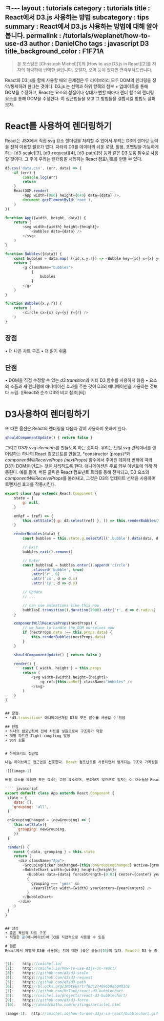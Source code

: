 ㅋ---
layout : tutorials
category : tutorials
title : React에서 D3.js 사용하는 방법
subcategory : tips
summary : React에서 D3.js 사용하는 방법에 대해 알아봅니다. 
permalink : /tutorials/weplanet/how-to-use-d3
author : DanielCho
tags : javascript D3
title\_background\_color : F1F71A
---

> 본 포스팅은 [Christoph Michel][1]의 [How to use D3.js in React][2]를 저자의 허락하에 번역한 글입니다. 오탈자, 오역 등이 있다면 연락부탁드립니다.

React와 D3.js를 함께 사용할 때의 문제점은 두 라이브러리 모두 DOM의 렌더링을 장악/통제하려 한다는 것이다. D3.js 는 선택과 하위 항목의 첨부 + 업데이트를 통해 DOM을 수정하고, React는 요소의 성질이나 상태가 변할 때마다 렌더 함수의 렌더링 요소를 통해 DOM을 수정한다. 이 접근법들을 보고 그 방법들을 결합시킬 방법도 살펴 보자.


# React를 사용하여 렌더링하기

React는 JSX에서 직접 svg 요소 렌더링을 처리할 수 있어서 우리는 D3의 렌더링 능력을 전혀 이용할 필요가 없다. 차라리 D3를 데이터의 쉬운 로딩, 활용, 포맷팅을 가능하게 하는 [d3-scale][3], [d3-request][4], [d3-path][5] 등과 같은 D3 도움 함수로 사용할 것이다. 그 후에 우리는 렌더링을 처리하는 React 컴포넌트를 만들 수 있다. 

```` javascript
d3.csv('data.csv', (err, data) => {
	if (err) {
		console.log(err)
		return
	}
	ReactDOM.render(
		<App width={960} height={640} data={data} />,
		document.getElementById('root'),
	)
})

function App({width, height, data}) {
	return (
		<svg width={width} height={height}>
			<Bubbles data={data} />
		</svg>
	)
}

function Bubbles({data}) {
	const bubbles = data.map( ({id,x,y,r}) => <Bubble key={id} x={x} y={y} r={r} />)
	return (
		<g className="bubbles">
			{
				bubbles
			}
		</g>
	)
}

function Bubble({x,y,r}) {
	return (
		<circle cx={x} cy={y} r={r} />
	)
}
````

## 장점
• 더 나은 차트 구조
• 더 읽기 쉬움

## 단점
• DOM을 직접 수정할 수 있는 *d3.transition*과 기타 D3 함수를 사용하지 않음
• 요소의 소품과 재 렌더링에 애니메이션 효과를 주는 것이 D3의 애니메이션을 사용하는 것보다 느림. ([React와 순수 D3의 비교 참조][6])


# D3사용하여 렌더링하기

또 다른 옵션은 React의 렌더링을 다음과 같이 사용하지 못하게 한다.
```` javascript
shouldComponentUpdate() { return false }
````

그리고 D3가 *svg elements*를 만들도록 하는 것이다. 우리는 단일 svg 컨테이너를 렌더링하는 하나의 React 컴포넌트를 만들고, *constructor (props)*와 *componentWillReceiveProps (nextProps)* 함수에서 주어진 데이터 변화에 따라 D3가 DOM을 만드는 것을 처리하도록 한다. 애니메이션은 주로 외부 이벤트에 의해 작동된다. 예를 들어, 버튼 클릭은 React 컴포넌트 트리를 통해 전파되고, D3 요소의 *componentWillReceiveProps*를 불러내고, 그것은 D3의 업데이트 선택을 사용하여 트렌지션 효과를 작동시킨다.

```` javascript
export class App extends React.Component {
	state = {
		g: null,
	}

	onRef = (ref) => {
		this.setState({ g: d3.select(ref) }, () => this.renderBubbles(this.props.data))
	}

	renderBubbles(data) {
		const bubbles = this.state.g.selectAll('.bubble').data(data, d => d.id)

		// Exit
		bubbles.exit().remove()

		// Enter
		const bubblesE = bubbles.enter().append('circle')
			.classed('bubble', true)
			.attr('r', 0)
			.attr('cx', d => d.x)
			.attr('cy', d => d.y)

		// Update
		// ...

		// can use animations like this now
		bubblesE.transition().duration(2000).attr('r', d => d.radius)
	}

	componentWillReceiveProps(nextProps) {
		// we have to handle the DOM ourselves now
		if (nextProps.data !== this.props.data) {
			this.renderBubbles(nextProps.data)
		}
	}

	shouldComponentUpdate() { return false }

	render() {
		const { width, height } = this.props
		return (
			<svg width={width} height={height}>
				<g ref={this.onRef} className="bubbles" />
			</svg>
		)
	}
}
 

## 장점
• *d3.transition* 애니메이션처럼 D3의 모든 함수를 사용할 수 있음

## 단점
• 하나의 컴포넌트에 전체 차트를 넣음으로써 구조화가 약함
• 개별 파트간 Tight-coupling 발생
• 읽기 힘듦


# 하이브리드 접근법

나는 하이브리드 접근법을 선호한다. React 컴포넌트를 사용하면서 얻게되는 구조와 가독성을 선호하지만, DOM 요소에서 직접 전환 효과를 사용하는 것 또한 좋아한다. 그래서 필자는 두 가지 접근법을 결합한다. React가 대부분의 모든 고정 요소 (컨테이너, 타이틀, 축, 범례) 를 렌더링 하도록하고 D3가 애니메이션화 해야하는 모든 것들을 (데이터 시리즈) 렌더링 하도록 한다. 예를 들어, 이 방법의 실행을 내 [Bubble Chart on GitHub][7] 에서 볼 수 있다 ( 또는 [여기에서 실행][8]할 수 있다.)

![][image-1]

버블 요소를 제외한 모든 요소는 고정 요소이며, 변화하지 않으므로 필자는 이 요소들을 React 내에서 렌더링한다. 버블 요소는 D3에서 [force layout][9]을 사용하여 원형들을 렌더링하고 애니메이션화한다. 그렇게 하면 *App.js* 는 다음과 같이 보인다.

```` javascript
export default class App extends React.Component {
 state = {
	data: [],
	grouping: 'all',
 }

 onGroupingChanged = (newGrouping) => {
	this.setState({
	  grouping: newGrouping,
	})
 }

 render() {
	const { data, grouping } = this.state
	return (
	  <div className="App">
		<GroupingPicker onChanged={this.onGroupingChanged} active={grouping} />
		<BubbleChart width={width} height={height}>
		  <Bubbles data={data} forceStrength={0.03} center={center} yearCenters={yearCenters} groupByYear={grouping === 'year'} />
		  {
			grouping === 'year' &&
			<YearsTitles width={width} yearCenters={yearCenters} />
		  }
		</BubbleChart>
	  </div>
	)
 }
}


## 장점
• 좋은 독립적 차트 구조
• 적절한 곳(애니메이션)에 D3를 직접적으로 사용할 수 있음

# 결론
React에서 어떻게 D3를 사용하는 지에 대한 [좋은 글들][10]이 많다. React나 D3 둘 중 하나가 모든 렌더링을 하도록 하는 방법들에 대해서 말이다. 필자는 React가 차트의 모든 고정된 부분을 렌더링하도록 하고, 친숙한 *d3.transition* 으로 시각화의 동적 부분을 처리하는데 D3의 기능을 사용하는 하이브리드 접근법이 가장 사용하기에 좋다고 생각한다.


[1]:	http://cmichel.io/
[2]:	http://cmichel.io/how-to-use-d3js-in-react/
[3]:	https://github.com/d3/d3-scale
[4]:	https://github.com/d3/d3-request
[5]:	https://github.com/d3/d3-path
[6]:	http://bl.ocks.org/JMStewart/f0dc27409658ab04d1c8
[7]:	https://github.com/MrToph/react-d3-bubblechart
[8]:	http://cmichel.io/projects/react-d3-bubblechart/
[9]:	https://github.com/d3/d3-force
[10]:	http://ahmadchatha.com/writings/article1.html

[image-1]:	http://cmichel.io/how-to-use-d3js-in-react/bubblechart.gif